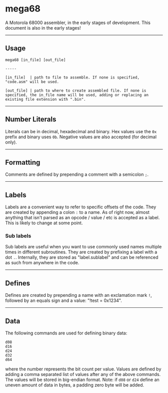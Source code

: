 # mega68

A Motorola 68000 assembler, in the early stages of development. This document is also in the early stages!

---

## Usage

```
mega68 [in_file] [out_file]

-----

[in_file]  | path to file to assemble. If none is specified, "code.asm" will be used.

[out_file] | path to where to create assembled file. If none is specified, the in_file name will be used, adding or replacing an existing file extension with ".bin".
```

---

## Number Literals

Literals can be in decimal, hexadecimal and binary. Hex values use the `0x` prefix and binary uses `0b`. Negative values are also accepted (for decimal only).

---

## Formatting

Comments are defined by prepending a comment with a semicolon `;`.

---

## Labels

Labels are a convenient way to refer to specific offsets of the code. They are created by appending a colon `:` to a name.
As of right now, almost anything that isn't parsed as an opcode / value / etc is accepted as a label. This is likely to change at some point.

### Sub labels

Sub labels are useful when you want to use commonly used names multiple times in different subroutines.
They are created by prefixing a label with a dot `.`. Internally, they are stored as "label.sublabel" and can be
referenced as such from anywhere in the code.

---

## Defines

Defines are created by prepending a name with an exclamation mark `!`, followed by an equals sign and a value: "!test = 0x1234".

---

## Data

The following commands are used for defining binary data:
```
d08
d16
d24
d32
d64
```
where the number represents the bit count per value. Values are defined by adding a comma separated list of values
after any of the above commands. The values will be stored in big-endian format.
Note: if `d08` or `d24` define an uneven amount of data in bytes, a padding zero byte will be added.
